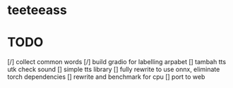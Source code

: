 # teeteeass

# TODO

[/] collect common words
[/] build gradio for labelling arpabet
[] tambah tts utk check sound
[] simple tts library
[] fully rewrite to use onnx, eliminate torch dependencies
[] rewrite and benchmark for cpu
[] port to web